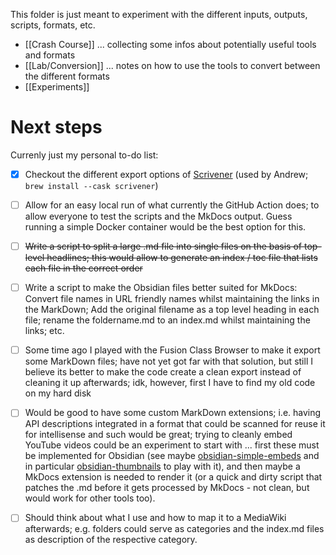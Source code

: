 This folder is just meant to experiment with the different inputs, outputs, scripts, formats, etc.

- [[Crash Course]] ... collecting some infos about potentially useful tools and formats
- [[Lab/Conversion]] ... notes on how to use the tools to convert between the different formats
- [[Experiments]]


# Next steps

Currenly just my personal to-do list:

- [x] Checkout the different export options of [Scrivener](https://www.literatureandlatte.com/scrivener/overview) (used by Andrew; `brew install --cask scrivener`)
- [ ] Allow for an easy local run of what currently the GitHub Action does; to allow everyone to test the scripts and the MkDocs output. Guess running a simple Docker container would be the best option for this.
- [ ] <del>Write a script to split a large .md file into single files on the basis of top-level headlines; this would allow to generate an index / toc file that lists each file in the correct order</del>
- [ ] Write a script to make the Obsidian files better suited for MkDocs: Convert file names in URL friendly names whilst maintaining the links in the MarkDown; Add the original filename as a top level heading in each file; rename the foldername.md to an index.md whilst maintaining the links; etc.
- [ ] Some time ago I played with the Fusion Class Browser to make it export some MarkDown files; have not yet got far with that solution, but still I believe its better to make the code create a clean export instead of cleaning it up afterwards; idk, however, first I have to find my old code on my hard disk
- [ ] Would be good to have some custom MarkDown extensions; i.e. having API descriptions integrated in a format that could be scanned for reuse it for intellisense and such would be great; trying to cleanly embed YouTube videos could be an experiment to start with ... first these must be implemented for Obsidian (see maybe [obsidian-simple-embeds](https://github.com/samwarnick/obsidian-simple-embeds) and in particular [obsidian-thumbnails](https://github.com/Meikul/obsidian-thumbnails) to play with it), and then maybe a MkDocs extension is needed to render it (or a quick and dirty script that patches the .md before it gets processed by MkDocs - not clean, but would work for other tools too).
- [ ] Should think about what I use and how to map it to a MediaWiki afterwards; e.g. folders could serve as categories and the index.md files as description of the respective category.


<!--
Okay, [MultiMarkdown](https://en.wikipedia.org/wiki/MultiMarkdown) still seems to be the best option. With and `.opml` (Titles only) I can restore the articles' order - format is simple and straight forward. Have to check what exacly happens


https://www.youtube.com/watch?v=yTMo9WkOphE
und hier ist was erklärt, das helfen könnte

https://www.youtube.com/watch?v=xisfLmWGXqA und vielleicht hier

https://medium.com/@TKalippke/all-you-have-to-do-is-type-yourself-494a2c0b2fd6

mit docker verbasteln - als beispiel
https://hub.docker.com/r/silentstorm/pandoc-mkdocs/

-->

